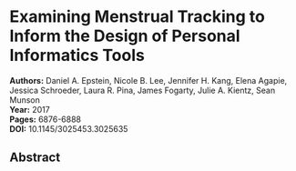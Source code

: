 # Examining Menstrual Tracking to Inform the Design of Personal Informatics Tools

**Authors:** Daniel A. Epstein, Nicole B. Lee, Jennifer H. Kang, Elena Agapie, Jessica Schroeder, Laura R. Pina, James Fogarty, Julie A. Kientz, Sean Munson  
**Year:** 2017  
**Pages:** 6876-6888  
**DOI:** 10.1145/3025453.3025635  

## Abstract


